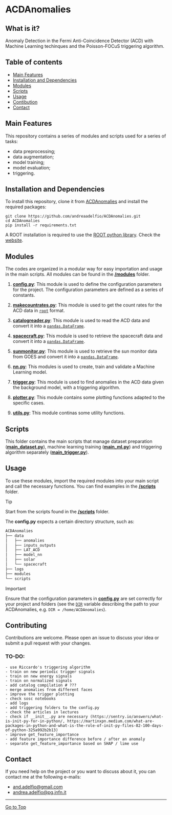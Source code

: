 # ACDAnomalies

## What is it?
Anomaly Detection in the Fermi Anti-Coincidence Detector (ACD) with Machine Learning techinques and the Poisson-FOCuS triggering algorithm.

## Table of contents
- [Main Features](#main-features)
- [Installation and Dependencies](#installation-and-dependencies)
- [Modules](#modules)
- [Scripts](#scripts)
- [Usage](#usage)
- [Contibution](#contributing)
- [Contact](#contact)

## Main Features

This repository contains a series of modules and scripts used for a series of tasks:
- data preprocessing;
- data augmentation;
- model training;
- model evaluation;
- triggering.

## Installation and Dependencies

To install this repository, clone it from [ACDAnomalies](https://github.com/andreaadelfio/ACDAnomalies) and install the required packages:
```
git clone https://github.com/andreaadelfio/ACDAnomalies.git
cd ACDAnomalies
pip install -r requirements.txt
```
A ROOT installation is required to use the [ROOT python library](https://root.cern/manual/python/). Check the [website](https://root.cern/install/).

## Modules

The codes are organized in a modular way for easy importation and usage in the main scripts.
All modules can be found in the [**/modules**](/modules) folder.

1. [**config.py**](/modules/config.py): This module is used to define the configuration parameters for the project. The configuration parameters are defined as a series of constants.

2. [**makecountrates.py**](/modules/makecountrates.py): This module is used to get the count rates for the ACD data in [`root`](https://root.cern.ch/root/html600/notes/release-notes.html#ttreereader) format.

3. [**catalogreader.py**](/modules/catalogreader.py): This module is used to read the ACD data and convert it into a [`pandas.DataFrame`](https://pandas.pydata.org/docs/reference/api/pandas.DataFrame.html).

4. [**spacecraft.py**](/modules/spacecraft.py): This module is used to retrieve the spacecraft data and convert it into a [`pandas.DataFrame`](https://pandas.pydata.org/docs/reference/api/pandas.DataFrame.html).

5. [**sunmonitor.py**](/modules/sunmonitor.py): This module is used to retrieve the sun monitor data from GOES and convert it into a [`pandas.DataFrame`](https://pandas.pydata.org/docs/reference/api/pandas.DataFrame.html).

6. [**nn.py**](/modules/nn.py): This modules is used to create, train and validate a Machine Learning model.

7. [**trigger.py**](/modules/trigger.py): This module is used to find anomalies in the ACD data given the background model, with a triggering algorithm.

8. [**plotter.py**](/modules/plotter.py): This module contains some plotting functions adapted to the specific cases.

9. [**utils.py**](/modules/utils.py): This module continas some utility functions.

## Scripts

This folder contains the main scripts that manage dataset preparation ([**main_dataset.py**](/scripts/main_dataset.py)), machine learning training ([**main_ml.py**](/scripts/main_ml.py)) and triggering algorithm separately ([**main_trigger.py**](/scripts/main_trigger.py)).

## Usage

To use these modules, import the required modules into your main script and call the necessary functions. You can find examples in the [**/scripts**](/scripts) folder. 

> [!TIP]
> Start from the scripts found in the [**/scripts**](/scripts) folder.

The **config.py** expects a certain directory structure, such as:
``` bash
ACDAnomalies
├── data
│   ├── anomalies
│   ├── inputs_outputs
│   ├── LAT_ACD
│   ├── model_nn
│   ├── solar
│   └── spacecraft
├── logs
├── modules
└── scripts
```

> [!IMPORTANT]
> Ensure that the configuration parameters in [**config.py**](/modules/config.py) are set correctly for your project and folders (see the [`DIR`](/modules/config.py#L9) variable describing the path to your ACDAnomalies, e.g. `DIR = /home/ACDAnomalies`).
> 

## Contributing

Contributions are welcome. Please open an issue to discuss your idea or submit a pull request with your changes.

### TO-DO:
```
- use Riccardo's triggering algorithm
- train on new periodic trigger signals
- train on new energy signals
- train on normalized signals
- add catalog compilation # ???
- merge anomalies from different faces
- improve the trigger plotting
- check sosc notebooks
- add logs
- add triggering folders to the config.py
- check the articles in lectures
- check if __init__.py are necessary (https://sentry.io/answers/what-is-init-py-for-in-python/, https://martinxpn.medium.com/what-are-packages-in-python-and-what-is-the-role-of-init-py-files-82-100-days-of-python-325a992b2b13)
- improve get_feature_importance
- add feature importance difference before / after an anomaly
- separate get_feature_importance based on SHAP / lime use
```

## Contact

If you need help on the project or you want to discuss about it, you can contact me at the following e-mails:
- <and.adelfio@gmail.com>
- <andrea.adelfio@pg.infn.it>

<hr>

[Go to Top](#table-of-contents)
